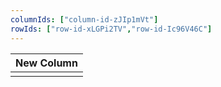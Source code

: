 ```yaml
---
columnIds: ["column-id-zJIp1mVt"]
rowIds: ["row-id-xLGPi2TV","row-id-Ic96V46C"]
---
```


| New Column |
| -------- |
|          |